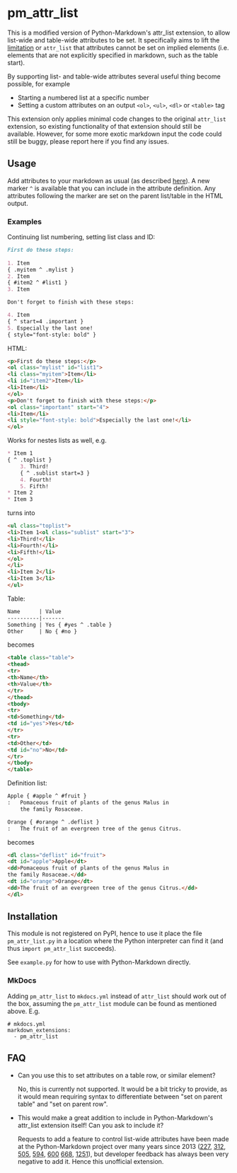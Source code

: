 # pm_attr_list

This is a modified version of Python-Markdown's
attr_list extension, to allow list-wide and table-wide attributes to
be set. It specifically aims to lift the [limitation](https://python-markdown.github.io/extensions/attr_list/#limitations)
or `attr_list` that attributes cannot be set on implied elements (i.e.
elements that are not explicitly specified in markdown, such as the table start).

By supporting list- and table-wide attributes several useful thing become possible, for example

* Starting a numbered list at a specific number
* Setting a custom attributes on an output `<ol>`, `<ul>`, `<dl>` or `<table>` tag

This extension only applies minimal code changes to the original `attr_list` extension,
so existing functionality of that extension should still be available.
However, for some more exotic markdown input the code could still be buggy, 
please report here if you find any issues.

## Usage

Add attributes to your markdown as usual (as described [here](https://python-markdown.github.io/extensions/attr_list)).
A new marker `^` is available that you can include in the attribute definition.
Any attributes following the marker are set on the parent list/table in the HTML output.

### Examples

Continuing list numbering, setting list class and ID:

```md
First do these steps:
    
1. Item
{ .myitem ^ .mylist }
2. Item
{ #item2 ^ #list1 }
3. Item

Don't forget to finish with these steps:

4. Item
{ ^ start=4 .important }
5. Especially the last one!
{ style="font-style: bold" }
```

HTML:

```html
<p>First do these steps:</p>
<ol class="mylist" id="list1">
<li class="myitem">Item</li>
<li id="item2">Item</li>
<li>Item</li>
</ol>
<p>Don't forget to finish with these steps:</p>
<ol class="important" start="4">
<li>Item</li>
<li style="font-style: bold">Especially the last one!</li>
</ol>
```

Works for nestes lists as well, e.g.

```md
* Item 1
{ ^ .toplist }
    3. Third!
    { ^ .sublist start=3 }
    4. Fourth!
    5. Fifth!
* Item 2
* Item 3
```

turns into

```html
<ul class="toplist">
<li>Item 1<ol class="sublist" start="3">
<li>Third!</li>
<li>Fourth!</li>
<li>Fifth!</li>
</ol>
</li>
<li>Item 2</li>
<li>Item 3</li>
</ul>
```

Table:

```md
Name      | Value 
----------|-------
Something | Yes { #yes ^ .table }
Other     | No { #no }
```

becomes

```html
<table class="table">
<thead>
<tr>
<th>Name</th>
<th>Value</th>
</tr>
</thead>
<tbody>
<tr>
<td>Something</td>
<td id="yes">Yes</td>
</tr>
<tr>
<td>Other</td>
<td id="no">No</td>
</tr>
</tbody>
</table>
```

Definition list:

```md
Apple { #apple ^ #fruit }
:   Pomaceous fruit of plants of the genus Malus in
    the family Rosaceae.

Orange { #orange ^ .deflist }
:   The fruit of an evergreen tree of the genus Citrus.
```

becomes

```html
<dl class="deflist" id="fruit">
<dt id="apple">Apple</dt>
<dd>Pomaceous fruit of plants of the genus Malus in
the family Rosaceae.</dd>
<dt id="orange">Orange</dt>
<dd>The fruit of an evergreen tree of the genus Citrus.</dd>
</dl>
```

## Installation

This module is not registered on PyPI, hence to use it place the
file `pm_attr_list.py` in a location where the Python interpreter
can find it (and thus `import pm_attr_list` succeeds).

See `example.py` for how to use with Python-Markdown directly.

### MkDocs

Adding `pm_attr_list` to `mkdocs.yml` instead of `attr_list` should work out 
of the box, assuming the `pm_attr_list` module can be found as mentioned above. E.g.

```
# mkdocs.yml
markdown_extensions:
  - pm_attr_list
```

## FAQ

* Can you use this to set attributes on a table row, or similar element?

    No, this is currently not supported. It would be a bit tricky to provide,
    as it would mean requiring syntax to differentiate between "set on parent table"
    and "set on parent row".

* This would make a great addition to include in Python-Markdown's
attr_list extension itself! Can you ask to include it?

    Requests to add a feature to control list-wide attributes
have been made at the Python-Markdown project over many years since 2013 
([227](https://github.com/Python-Markdown/markdown/issues/227), 
[312](https://github.com/Python-Markdown/markdown/issues/312),
[505](https://github.com/Python-Markdown/markdown/issues/505),
[594](https://github.com/Python-Markdown/markdown/issues/594),
[600](https://github.com/Python-Markdown/markdown/issues/600)
[668](https://github.com/Python-Markdown/markdown/issues/668), 
[1251](https://github.com/Python-Markdown/markdown/pull/1252)),
but developer feedback has always been very negative to add it. Hence this
unofficial extension.

